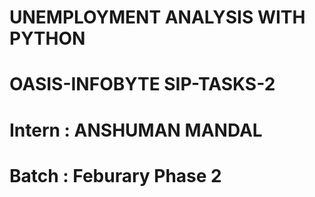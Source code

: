 # UNEMPLOYMENT ANALYSIS WITH PYTHON
# OASIS-INFOBYTE SIP-TASKS-2
# Intern : ANSHUMAN MANDAL
# Batch : Feburary Phase 2
